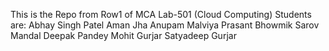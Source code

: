 This is the Repo from Row1 of MCA Lab-501 (Cloud Computing)
Students are:
Abhay Singh Patel
Aman Jha 
Anupam Malviya
Prasant Bhowmik
Sarov Mandal
Deepak Pandey
Mohit Gurjar
Satyadeep Gurjar
